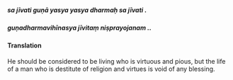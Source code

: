 ##### sa jīvati guṇā yasya yasya dharmaḥ sa jīvati .
##### guṇadharmavihīnasya jīvitaṃ niṣprayojanam ..

#### Translation

He should be considered to be living who is virtuous and pious, but the life of a man who is destitute of religion and virtues is void of any blessing.